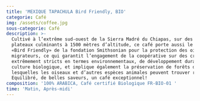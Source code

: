 ```yaml
---
title: 'MEXIQUE TAPACHULA Bird Friendly, BIO'
categorie: Café
img: /assets/coffee.jpg
sous-categorie: Café
description: >-
  Cultivé à l’extrême sud-ouest de la Sierra Madré du Chiapas, sur des hauts
  plateaux culminants à 1500 mètres d’altitude, ce café porte aussi le label
  «Bird Friendly» de la fondation Smithsonian pour la protection des oiseaux
  migrateurs, ce qui garantit l’engagement de la coopérative sur des critères
  extrêmement stricts en termes environnementaux, de développement durable et de
  culture biologique, et implique également la préservation de forêts dans
  lesquelles les oiseaux et d’autres espèces animales peuvent trouver refuge.
  Equilibré, de belles saveurs, un café exceptionnel!
composition: '100% ARABICA, Café certifié Biologique FR-BIO-01 '
time: 'Matin, Après-midi'
---
```



